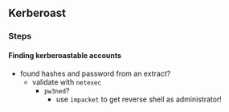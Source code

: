 ## Kerberoast

### Steps

#### Finding kerberoastable accounts

- found hashes and password from an extract?
    - validate with `netexec`
        - `pw3ned`?
            - use `impacket` to get reverse shell as administrator!